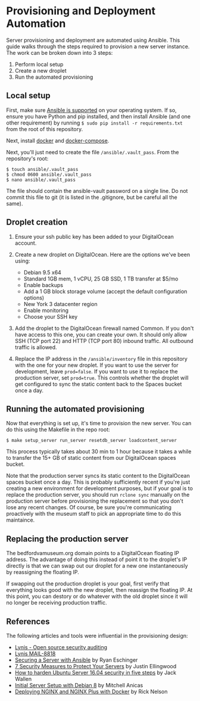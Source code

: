 # Provisioning and Deployment Automation

Server provisioning and deployment are automated using Ansible. This guide walks through the steps
required to provision a new server instance. The work can be broken down into 3 steps:

1. Perform local setup
2. Create a new droplet
3. Run the automated provisioning

## Local setup

First, make sure [Ansible is supported](http://docs.ansible.com/ansible/latest/installation_guide/intro_installation.html#control-machine-requirements)
on your operating system. If so, ensure you have Python and pip installed, and then install Ansible
(and one other requirement) by running `$ sudo pip install -r requirements.txt` from the root of
this repository.

Next, install [docker](https://docs.docker.com/install/) and
[docker-compose](https://docs.docker.com/compose/install/).

Next, you'll just need to create the file `/ansible/.vault_pass`. From the repository's root:

    $ touch ansible/.vault_pass
    $ chmod 0600 ansible/.vault_pass
    $ nano ansible/.vault_pass

The file should contain the ansible-vault password on a single line. Do not commit this file to git
(it is listed in the .gitignore, but be careful all the same).

## Droplet creation

1. Ensure your ssh public key has been added to your DigitalOcean account.
2. Create a new droplet on DigitalOcean. Here are the options we've been using:

    - Debian 9.5 x64
    - Standard 1GB mem, 1 vCPU, 25 GB SSD, 1 TB transfer at $5/mo
    - Enable backups
    - Add a 1 GB block storage volume (accept the default configuration options)
    - New York 3 datacenter region
    - Enable monitoring
    - Choose your SSH key

3. Add the droplet to the DigitalOcean firewall named Common. If you don't have access to this one,
you can create your own. It should only allow SSH (TCP port 22) and HTTP (TCP port 80) inbound
traffic. All outbound traffic is allowed.
4. Replace the IP address in the `/ansible/inventory` file in this repository with the one for your
new droplet. If you want to use the server for development, leave `prod=false`. If you want to use
it to replace the production server, set `prod=true`. This controls whether the droplet will get
configured to sync the static content back to the Spaces bucket once a day.

## Running the automated provisioning

Now that everything is set up, it's time to provision the new server. You can do this using the
Makefile in the repo root:

    $ make setup_server run_server resetdb_server loadcontent_server

This process typically takes about 30 min to 1 hour because it takes a while to transfer the 15+ GB
of static content from our DigitalOcean spaces bucket.

Note that the production server syncs its static content to the DigitalOcean spaces bucket once a
day. This is probably sufficiently recent if you're just creating a new environment for development
purposes, but if your goal is to replace the production server, you should run `rclone sync`
manually on the production server before provisioning the replacement so that you don't lose any
recent changes. Of course, be sure you're communicating proactively with the museum staff to pick an
appropriate time to do this maintaince.

## Replacing the production server

The bedfordvamuseum.org domain points to a DigitalOcean floating IP address. The advantage of doing
this instead of point it to the droplet's IP directly is that we can swap out our droplet for a new
one instantaneously by reassigning the floating IP.

If swapping out the production droplet is your goal, first verify that everything looks good with
the new droplet, then reassign the floating IP. At this point, you can destory or do whatever with
the old droplet since it will no longer be receiving production traffic.

## References

The following articles and tools were influential in the provisioning design:

- [Lynis - Open source security auditing](https://cisofy.com/lynis/)
- [Lynis MAIL-8818](https://cisofy.com/controls/MAIL-8818/)
- [Securing a Server with Ansible](https://ryaneschinger.com/blog/securing-a-server-with-ansible/)
by Ryan Eschinger
- [7 Security Measures to Protect Your Servers](https://www.digitalocean.com/community/tutorials/7-security-measures-to-protect-your-servers)
by Justin Ellingwood
- [How to harden Ubuntu Server 16.04 security in five steps](https://www.techrepublic.com/article/how-to-harden-ubuntu-server-16-04-security-in-five-steps/)
by Jack Wallen
- [Initial Server Setup with Debian 8](https://www.digitalocean.com/community/tutorials/initial-server-setup-with-debian-8)
by Mitchell Anicas
- [Deploying NGINX and NGINX Plus with Docker](https://www.nginx.com/blog/deploying-nginx-nginx-plus-docker/)
by Rick Nelson
